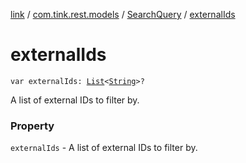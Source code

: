 [link](../../index.md) / [com.tink.rest.models](../index.md) / [SearchQuery](index.md) / [externalIds](./external-ids.md)

# externalIds

`var externalIds: `[`List`](https://kotlinlang.org/api/latest/jvm/stdlib/kotlin.collections/-list/index.html)`<`[`String`](https://kotlinlang.org/api/latest/jvm/stdlib/kotlin/-string/index.html)`>?`

A list of external IDs to filter by.

### Property

`externalIds` - A list of external IDs to filter by.